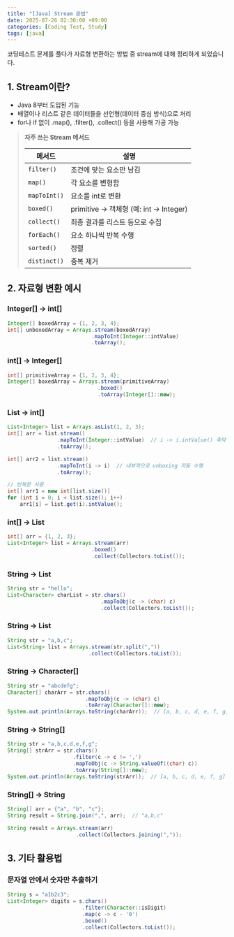 ```yaml
---
title: "[Java] Stream 문법"
date: 2025-07-26 02:30:00 +09:00
categories: [Coding Test, Study]
tags: [java]
---
```


코딩테스트 문제를 풀다가 자료형 변환하는 방법 중 stream에 대해 정리하게 되었습니다.

## 1. Stream이란?

- Java 8부터 도입된 기능
- 배열이나 리스트 같은 데이터들을 선언형(데이터 중심 방식)으로 처리
- for나 if 없이 .map(), .filter(), .collect() 등을 사용해 가공 가능

> **자주 쓰는 Stream 메서드**
>
> | 메서드       | 설명                                   |
> | ------------ | -------------------------------------- |
> | `filter()`   | 조건에 맞는 요소만 남김                |
> | `map()`      | 각 요소를 변형함                       |
> | `mapToInt()` | 요소를 int로 변환                      |
> | `boxed()`    | primitive → 객체형 (예: int → Integer) |
> | `collect()`  | 최종 결과를 리스트 등으로 수집         |
> | `forEach()`  | 요소 하나씩 반복 수행                  |
> | `sorted()`   | 정렬                                   |
> | `distinct()` | 중복 제거                              |

## 2. 자료형 변환 예시

### Integer[] → int[]

```java
Integer[] boxedArray = {1, 2, 3, 4};
int[] unboxedArray = Arrays.stream(boxedArray)
                           .mapToInt(Integer::intValue)
                           .toArray();
```

### int[] → Integer[]

```java
int[] primitiveArray = {1, 2, 3, 4};
Integer[] boxedArray = Arrays.stream(primitiveArray)
                             .boxed()
                             .toArray(Integer[]::new);
```

### List<Integer> → int[]

```java
List<Integer> list = Arrays.asList(1, 2, 3);
int[] arr = list.stream()
                .mapToInt(Integer::intValue)  // i -> i.intValue() 축약 표현
                .toArray();

int[] arr2 = list.stream()
                .mapToInt(i -> i)  // 내부적으로 unboxing 자동 수행
                .toArray();

// 반복문 사용
int[] arr1 = new int[list.size()]
for (int i = 0; i < list.size(); i++)
    arr1[i] = list.get(i).intValue();
```

### int[] → List<Integer>

```java
int[] arr = {1, 2, 3};
List<Integer> list = Arrays.stream(arr)
                           .boxed()
                           .collect(Collectors.toList());
```

### String → List<Character>

```java
String str = "hello";
List<Character> charList = str.chars()
                              .mapToObj(c -> (char) c)
                              .collect(Collectors.toList());
```

### String → List<String>

```java
String str = "a,b,c";
List<String> list = Arrays.stream(str.split(","))
                          .collect(Collectors.toList());
```

### String → Character[]

```java
String str = "abcdefg";
Character[] charArr = str.chars()
                         .mapToObj(c -> (char) c)
                         .toArray(Character[]::new);
System.out.println(Arrays.toString(charArr));  // [a, b, c, d, e, f, g]
```

### String → String[]

```java
String str = "a,b,c,d,e,f,g";
String[] strArr = str.chars()
                     .filter(c -> c != ',')
                     .mapToObj(c -> String.valueOf((char) c))
                     .toArray(String[]::new);
System.out.println(Arrays.toString(strArr));  // [a, b, c, d, e, f, g]
```

### String[] → String

```java
String[] arr = {"a", "b", "c"};
String result = String.join(",", arr);  // "a,b,c"

String result = Arrays.stream(arr)
                      .collect(Collectors.joining(","));
```

## 3. 기타 활용법

### 문자열 안에서 숫자만 추출하기

```java
String s = "a1b2c3";
List<Integer> digits = s.chars()
                        .filter(Character::isDigit)
                        .map(c -> c - '0')
                        .boxed()
                        .collect(Collectors.toList());
```
